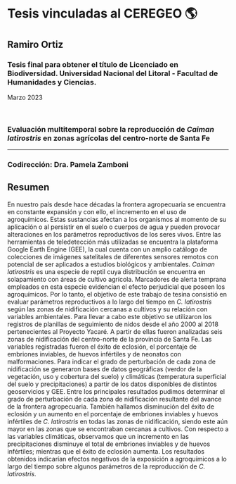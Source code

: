 # Tesis vinculadas al CEREGEO 🌎


## Ramiro Ortiz 
### Tesis final para obtener el título de Licenciado en Biodiversidad. Universidad Nacional del Litoral - Facultad de Humanidades y Ciencias.
Marzo 2023

<br>

### **Evaluación multitemporal sobre la reproducción de *Caiman latirostris* en zonas agrícolas del centro-norte de Santa Fe**
----

### Codirección: Dra. Pamela Zamboni

## Resumen 

En nuestro país desde hace décadas la frontera agropecuaria se encuentra en constante
expansión y con ello, el incremento en el uso de agroquímicos. Estas sustancias afectan
a los organismos al momento de su aplicación o al persistir en el suelo o cuerpos de agua
y pueden provocar alteraciones en los parámetros reproductivos de los seres vivos.
Entre las herramientas de teledetección más utilizadas se encuentra la plataforma
Google Earth Engine (GEE), la cual cuenta con un amplio catálogo de colecciones de
imágenes satelitales de diferentes sensores remotos con potencial de ser aplicados a
estudios biológicos y ambientales. *Caiman latirostris* es una especie de reptil cuya
distribución se encuentra en solapamiento con áreas de cultivo agrícola. Marcadores de
alerta temprana empleados en esta especie evidencian el efecto perjudicial que poseen
los agroquímicos. Por lo tanto, el objetivo de este trabajo de tesina consistió en evaluar
parámetros reproductivos a lo largo del tiempo en *C. latirostris* según las zonas de
nidificación cercanas a cultivos y su relación con variables ambientales. Para llevar a
cabo este objetivo se utilizaron los registros de planillas de seguimiento de nidos desde
el año 2000 al 2018 pertenecientes al Proyecto Yacaré. A partir de ellas fueron
analizadas seis zonas de nidificación del centro-norte de la provincia de Santa Fe. Las
variables registradas fueron el éxito de eclosión, el porcentaje de embriones inviables,
de huevos infértiles y de neonatos con malformaciones. Para indicar el grado de
perturbación de cada zona de nidificación se generaron bases de datos geográficas
(verdor de la vegetación, uso y cobertura del suelo) y climáticas (temperatura superficial
del suelo y precipitaciones) a partir de los datos disponibles de distintos geoservicios y
GEE. Entre los principales resultados pudimos determinar el grado de perturbación de
cada zona de nidificación resultante del avance de la frontera agropecuaria. También
hallamos disminución del éxito de eclosión y un aumento en el porcentaje de embriones
inviables y huevos infértiles de *C. latirostris* en todas las zonas de nidificación, siendo
este aún mayor en las zonas que se encontraban cercanas a cultivos. Con respecto a las
variables climáticas, observamos que un incremento en las precipitaciones disminuye el
total de embriones inviables y de huevos infértiles; mientras que el éxito de eclosión
aumenta. Los resultados obtenidos indicarían efectos negativos de la exposición a
agroquímicos a lo largo del tiempo sobre algunos parámetros de la reproducción de *C.
latirostris*.